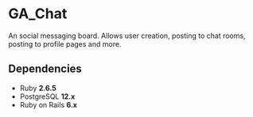 # GA_Chat

An social messaging board. Allows user creation, posting to chat rooms, 
posting to profile pages and more.

## Dependencies

- Ruby __2.6.5__
- PostgreSQL __12.x__
- Ruby on Rails __6.x__
